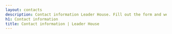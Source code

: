 ```yaml
---
layout: contacts
description: Contact information Leader House. Fill out the form and we will contact you.
h1: Contact information
title: Contact information | Leader House
---
```

